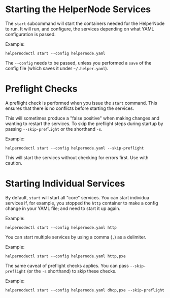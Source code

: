 # Starting the HelperNode Services

The `start` subcommand  will start the containers needed for the HelperNode to run. It will run, and configure, the services depending on what YAML configuration is passed.

Example:

```shell
helpernodectl start --config helpernode.yaml
```

The `--config` needs to be passed, unless you performed a `save` of the
config file (which saves it under `~/.helper.yaml`).

# Preflight Checks

A preflight check is performed when you issue the `start` command. This
ensures that there is no conflicts before starting the services.

This will sometimes produce a "false positive" when making changes and
wanting to restart the services. To skip the preflight steps during
startup by passing `--skip-preflight` or  the shorthand `-s`.

Example:

```shell
helpernodectl start --config helpernode.yaml --skip-preflight
```

This will start the services without checking for errors first. Use
with caution.

# Starting Individual Services

By default, `start` will start all "core" services. You can start
individua services if, for example, you stopped the `http` container to
make a config change in your YAML file; and need to start it up again.

Example:

```shell
helpernodectl start --config helpernode.yaml http
```

You can start multiple services by using a comma (`,`) as a delimiter.

Example:

```shell
helpernodectl start --config helpernode.yaml http,pxe
```

The same caveat of preflight checks applies. You can pass `--skip-preflight` (or the `-s` shorthand) to skip these checks.

Example:

```shell
helpernodectl start --config helpernode.yaml dhcp,pxe --skip-preflight
```
